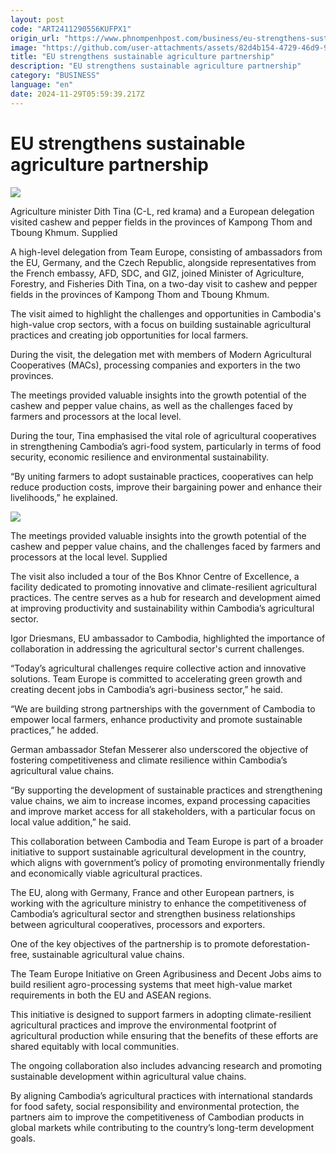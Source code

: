 ```yaml
---
layout: post
code: "ART2411290556KUFPX1"
origin_url: "https://www.phnompenhpost.com/business/eu-strengthens-sustainable-agriculture-partnership"
image: "https://github.com/user-attachments/assets/82d4b154-4729-46d9-9ea9-241575a0867c"
title: "EU strengthens sustainable agriculture partnership"
description: "​​EU strengthens sustainable agriculture partnership​"
category: "BUSINESS"
language: "en"
date: 2024-11-29T05:59:39.217Z
---
```


# EU strengthens sustainable agriculture partnership

![](https://github.com/user-attachments/assets/e059285b-6960-46f2-a5e9-d620f8f31893)

Agriculture minister Dith Tina (C-L, red krama) and a European delegation visited cashew and pepper fields in the provinces of Kampong Thom and Tboung Khmum. Supplied

A high-level delegation from Team Europe, consisting of ambassadors from the EU, Germany, and the Czech Republic, alongside representatives from the French embassy, AFD, SDC, and GIZ, joined Minister of Agriculture, Forestry, and Fisheries Dith Tina, on a two-day visit to cashew and pepper fields in the provinces of Kampong Thom and Tboung Khmum. 

The visit aimed to highlight the challenges and opportunities in Cambodia's high-value crop sectors, with a focus on building sustainable agricultural practices and creating job opportunities for local farmers.

During the visit, the delegation met with members of Modern Agricultural Cooperatives (MACs), processing companies and exporters in the two provinces. 

The meetings provided valuable insights into the growth potential of the cashew and pepper value chains, as well as the challenges faced by farmers and processors at the local level.

During the tour, Tina emphasised the vital role of agricultural cooperatives in strengthening Cambodia’s agri-food system, particularly in terms of food security, economic resilience and environmental sustainability. 

“By uniting farmers to adopt sustainable practices, cooperatives can help reduce production costs, improve their bargaining power and enhance their livelihoods,” he explained.

![](https://github.com/user-attachments/assets/99b51330-e05f-4f2a-93ba-9a2e804c3ad5)

The meetings provided valuable insights into the growth potential of the cashew and pepper value chains, and the challenges faced by farmers and processors at the local level. Supplied

The visit also included a tour of the Bos Khnor Centre of Excellence, a facility dedicated to promoting innovative and climate-resilient agricultural practices. The centre serves as a hub for research and development aimed at improving productivity and sustainability within Cambodia’s agricultural sector.

Igor Driesmans, EU ambassador to Cambodia, highlighted the importance of collaboration in addressing the agricultural sector's current challenges. 

“Today’s agricultural challenges require collective action and innovative solutions. Team Europe is committed to accelerating green growth and creating decent jobs in Cambodia’s agri-business sector,” he said.

“We are building strong partnerships with the government of Cambodia to empower local farmers, enhance productivity and promote sustainable practices,” he added.

German ambassador Stefan Messerer also underscored the objective of fostering competitiveness and climate resilience within Cambodia’s agricultural value chains. 

“By supporting the development of sustainable practices and strengthening value chains, we aim to increase incomes, expand processing capacities and improve market access for all stakeholders, with a particular focus on local value addition,” he said.

This collaboration between Cambodia and Team Europe is part of a broader initiative to support sustainable agricultural development in the country, which aligns with government’s policy of promoting environmentally friendly and economically viable agricultural practices. 

The EU, along with Germany, France and other European partners, is working with the agriculture ministry to enhance the competitiveness of Cambodia’s agricultural sector and strengthen business relationships between agricultural cooperatives, processors and exporters.

One of the key objectives of the partnership is to promote deforestation-free, sustainable agricultural value chains. 

The Team Europe Initiative on Green Agribusiness and Decent Jobs aims to build resilient agro-processing systems that meet high-value market requirements in both the EU and ASEAN regions. 

This initiative is designed to support farmers in adopting climate-resilient agricultural practices and improve the environmental footprint of agricultural production while ensuring that the benefits of these efforts are shared equitably with local communities.

The ongoing collaboration also includes advancing research and promoting sustainable development within agricultural value chains. 

By aligning Cambodia’s agricultural practices with international standards for food safety, social responsibility and environmental protection, the partners aim to improve the competitiveness of Cambodian products in global markets while contributing to the country’s long-term development goals.​